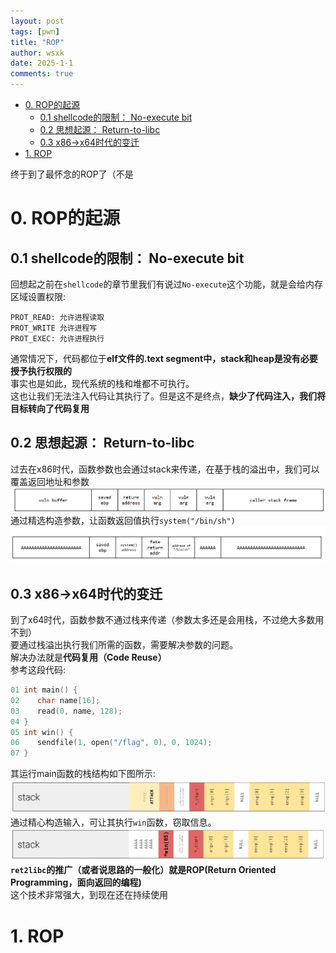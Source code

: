 ```yaml
---
layout: post
tags: [pwn]
title: "ROP"
author: wsxk
date: 2025-1-1
comments: true
---
```


- [0. ROP的起源](#0-rop的起源)
  - [0.1 shellcode的限制： No-execute bit](#01-shellcode的限制-no-execute-bit)
  - [0.2 思想起源： Return-to-libc](#02-思想起源-return-to-libc)
  - [0.3 x86-\>x64时代的变迁](#03-x86-x64时代的变迁)
- [1. ROP](#1-rop)

终于到了最怀念的ROP了（不是<br>
# 0. ROP的起源<br>
## 0.1 shellcode的限制： No-execute bit<br>
回想起之前在`shellcode`的章节里我们有说过`No-execute`这个功能，就是会给内存区域设置权限:<br>
```
PROT_READ: 允许进程读取
PROT_WRITE 允许进程写
PROT_EXEC: 允许进程执行
```
通常情况下，代码都位于**elf文件的.text segment中，stack和heap是没有必要授予执行权限的**<br>
事实也是如此，现代系统的栈和堆都不可执行。<br>
这也让我们无法注入代码让其执行了。但是这不是终点，**缺少了代码注入，我们将目标转向了代码复用**<br>
## 0.2 思想起源： Return-to-libc<br>
过去在x86时代，函数参数也会通过stack来传递，在基于栈的溢出中，我们可以覆盖返回地址和参数<br>
![](https://raw.githubusercontent.com/wsxk/wsxk_pictures/main/2024-9-25/20241231185531.png)
通过精选构造参数，让函数返回值执行`system("/bin/sh")`<br>
![](https://raw.githubusercontent.com/wsxk/wsxk_pictures/main/2024-9-25/20241231185745.png)

## 0.3 x86->x64时代的变迁<br>
到了x64时代，函数参数不通过栈来传递（参数太多还是会用栈，不过绝大多数用不到）<br>
要通过栈溢出执行我们所需的函数，需要解决参数的问题。<br>
解决办法就是**代码复用（Code Reuse）**<br>
参考这段代码:<br>
```c
01 int main() {
02    char name[16];
03    read(0, name, 128);
04 }
05 int win() {
06    sendfile(1, open("/flag", 0), 0, 1024);
07 }
```
其运行main函数的栈结构如下图所示:<br>
![](https://raw.githubusercontent.com/wsxk/wsxk_pictures/main/2024-9-25/20241231190322.png)
通过精心构造输入，可让其执行`win`函数，窃取信息。<br>
![](https://raw.githubusercontent.com/wsxk/wsxk_pictures/main/2024-9-25/20241231190422.png)
**`ret2libc`的推广（或者说思路的一般化）就是ROP(Return Oriented Programming，面向返回的编程)**<br>
这个技术非常强大，到现在还在持续使用<br>

# 1. ROP<br>

<!-- Google tag (gtag.js) -->
<script async src="https://www.googletagmanager.com/gtag/js?id=G-C22S5YSYL7"></script>
<script>
  window.dataLayer = window.dataLayer || [];
  function gtag(){dataLayer.push(arguments);}
  gtag('js', new Date());

  gtag('config', 'G-C22S5YSYL7');
</script>